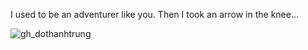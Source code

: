 I used to be an adventurer like you. Then I took an arrow in the knee...


![gh_dothanhtrung](https://count.getloli.com/@gh_dothanhtrung?name=gh_dothanhtrung&theme=random&padding=5&offset=0&align=top&scale=1&pixelated=1&darkmode=auto)
